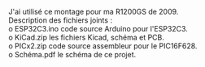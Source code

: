 J'ai utilisé ce montage pour ma R1200GS de 2009.  
Description des fichiers joints :  
o ESP32C3.ino code source Arduino pour l'ESP32C3.  
o KiCad.zip les fichiers Kicad, schéma et PCB.  
o PICx2.zip code source assembleur pour le PIC16F628.  
o Schéma.pdf le schéma de ce projet.  
